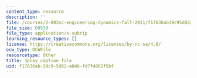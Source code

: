 ```yaml
---
content_type: resource
description: ''
file: /courses/2-003sc-engineering-dynamics-fall-2011/f17636ab39c95d82a046fd7f4002f5bf_mB_rrEN_Ltc.vtt
file_size: 69550
file_type: application/x-subrip
learning_resource_types: []
license: https://creativecommons.org/licenses/by-nc-sa/4.0/
ocw_type: OCWFile
resourcetype: Other
title: 3play caption file
uid: f17636ab-39c9-5d82-a046-fd7f4002f5bf
---
```

